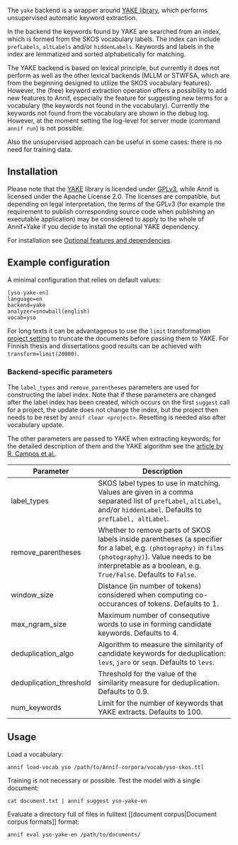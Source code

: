The `yake` backend is a wrapper around [YAKE library](https://github.com/LIAAD/yake), which performs unsupervised automatic keyword extraction. 

In the backend the keywords found by YAKE are searched from an index, which is formed from the SKOS vocabulary labels. The index can include `prefLabels`, `altLabels` and/or `hiddenLabels`. Keywords and labels in the index are lemmatized and sorted alphabetically for matching.

The YAKE backend is based on lexical principle, but currently it does not perform as well as the other lexical backends (MLLM or STWFSA, which are from the beginning designed to utilize the SKOS vocabulary features). However, the (free) keyword extraction operation offers a possibility to add new features to Annif, especially the feature for suggesting new terms for a vocabulary (the keywords not found in the vocabulary).
Currently the keywords not found from the vocabulary are shown in the debug log. However, at the moment setting the log-level for server mode (command `annif run`) is not possible.

Also the unsupervised approach can be useful in some cases: there is no need for training data.

## Installation

Please note that the [YAKE](https://github.com/LIAAD/yake) library is licended
under [GPLv3](https://www.gnu.org/licenses/gpl-3.0.txt), while Annif is
licensed under the Apache License 2.0. The licenses are compatible, but
depending on legal interpretation, the terms of the GPLv3 (for example the
requirement to publish corresponding source code when publishing an executable
application) may be considered to apply to the whole of Annif+Yake if you
decide to install the optional YAKE dependency.

For installation see [Optional features and dependencies](https://github.com/NatLibFi/Annif/wiki/Optional-features-and-dependencies).

## Example configuration

A minimal configuration that relies on default values:

```
[yso-yake-en]
language=en
backend=yake
analyzer=snowball(english)
vocab=yso
```

For long texts it can be advantageous to use the `limit` transformation [project setting](https://github.com/NatLibFi/Annif/wiki/Project-configuration) to truncate the documents before passing them to YAKE. For Finnish thesis and dissertations good results can be achieved with `transform=limit(20000)`.

### Backend-specific parameters

The `label_types` and `remove_parentheses` parameters are used for constructing the label index.
Note that if these parameters are changed after the label index has been created, which occurs on the first `suggest` call for a project, the update does not change the index, but the project then needs to be reset by `annif clear <project>`.
Resetting is needed also after vocabulary update.

The other parameters are passed to YAKE when extracting keywords; for the detailed description of them and the YAKE algorithm see the [article by R. Campos et al.](https://www.sciencedirect.com/science/article/abs/pii/S0020025519308588?via%3Dihub).

Parameter |  Description
-------- | --------------------------------------------------
label_types | SKOS label types to use in matching. Values are given in a comma separated list of `prefLabel`, `altLabel`, and/or `hiddenLabel`. Defaults to `prefLabel, altLabel`.
remove_parentheses | Whether to remove parts of SKOS labels inside parentheses (a specifier for a label, e.g. `(photography)` in `films (photography)`). Value needs to be interpretable as a boolean, e.g. `True/False`. Defaults to `False`.
window_size | Distance (in number of tokens) considered when computing co-occurances of tokens. Defaults to 1.
max_ngram_size | Maximum number of consequtive words to use in forming candidate keywords. Defaults to 4.
deduplication_algo | Algorithm to measure the similarity of candidate keywords for deduplication: `levs`, `jaro` or `seqm`. Defaults to `levs`.
deduplication_threshold | Threshold for the value of the similarity measure for deduplication. Defaults to 0.9.
num_keywords | Limit for the number of keywords that YAKE extracts. Defaults to 100.

## Usage

Load a vocabulary:

    annif load-vocab yso /path/to/Annif-corpora/vocab/yso-skos.ttl

Training is not necessary or possible. Test the model with a single document:

    cat document.txt | annif suggest yso-yake-en

Evaluate a directory full of files in fulltext [[document corpus|Document corpus formats]] format:

    annif eval yso-yake-en /path/to/documents/
